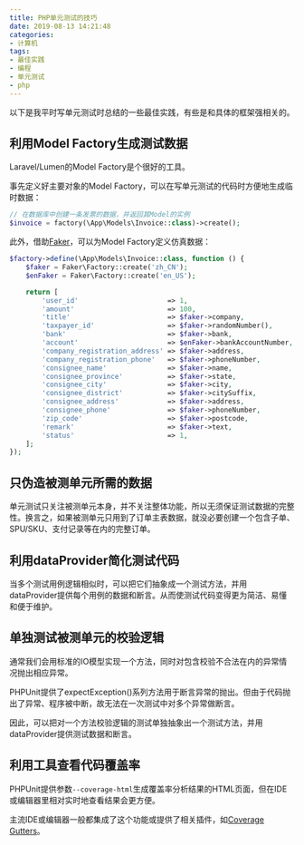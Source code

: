 ```yaml
---
title: PHP单元测试的技巧
date: 2019-08-13 14:21:48
categories:
- 计算机
tags:
- 最佳实践
- 编程
- 单元测试
- php
---
```


以下是我平时写单元测试时总结的一些最佳实践，有些是和具体的框架强相关的。

<!-- more -->

## 利用Model Factory生成测试数据

Laravel/Lumen的Model Factory是个很好的工具。

事先定义好主要对象的Model Factory，可以在写单元测试的代码时方便地生成临时数据：

```php
// 在数据库中创建一条发票的数据，并返回其Model的实例
$invoice = factory(\App\Models\Invoice::class)->create();
```

此外，借助[Faker](https://github.com/fzaninotto/Faker)，可以为Model Factory定义仿真数据：

```php
$factory->define(\App\Models\Invoice::class, function () {
    $faker = Faker\Factory::create('zh_CN');
    $enFaker = Faker\Factory::create('en_US');

    return [
        'user_id'                      => 1,
        'amount'                       => 100,
        'title'                        => $faker->company,
        'taxpayer_id'                  => $faker->randomNumber(),
        'bank'                         => $faker->bank,
        'account'                      => $enFaker->bankAccountNumber,
        'company_registration_address' => $faker->address,
        'company_registration_phone'   => $faker->phoneNumber,
        'consignee_name'               => $faker->name,
        'consignee_province'           => $faker->state,
        'consignee_city'               => $faker->city,
        'consignee_district'           => $faker->citySuffix,
        'consignee_address'            => $faker->address,
        'consignee_phone'              => $faker->phoneNumber,
        'zip_code'                     => $faker->postcode,
        'remark'                       => $faker->text,
        'status'                       => 1,
    ];
});
```

## 只伪造被测单元所需的数据

单元测试只关注被测单元本身，并不关注整体功能，所以无须保证测试数据的完整性。换言之，如果被测单元只用到了订单主表数据，就没必要创建一个包含子单、SPU/SKU、支付记录等在内的完整订单。

## 利用dataProvider简化测试代码

当多个测试用例逻辑相似时，可以把它们抽象成一个测试方法，并用dataProvider提供每个用例的数据和断言。从而使测试代码变得更为简洁、易懂和便于维护。

## 单独测试被测单元的校验逻辑

通常我们会用标准的IO模型实现一个方法，同时对包含校验不合法在内的异常情况抛出相应异常。

PHPUnit提供了expectException()系列方法用于断言异常的抛出。但由于代码抛出了异常、程序被中断，故无法在一次测试中对多个异常做断言。

因此，可以把对一个方法校验逻辑的测试单独抽象出一个测试方法，并用dataProvider提供测试数据和断言。

## 利用工具查看代码覆盖率

PHPUnit提供参数`--coverage-html`生成覆盖率分析结果的HTML页面，但在IDE或编辑器里相对实时地查看结果会更方便。

主流IDE或编辑器一般都集成了这个功能或提供了相关插件，如[Coverage Gutters](https://marketplace.visualstudio.com/items?itemName=ryanluker.vscode-coverage-gutters)。
